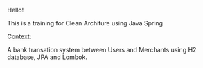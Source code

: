 Hello!

This is a training for Clean Architure using Java Spring 

Context:

A bank transation system between Users and Merchants using H2 database, JPA and Lombok.
